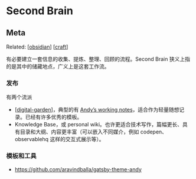 Second Brain
===

## Meta

Related: [[obsidian]] [[craft]]

有必要建立一套信息的收集、提炼、整理、回顾的流程。Second Brain 狭义上指的是其中的储藏地点，广义上是这套工作流。

### 发布

有两个流派

- [[digital-garden]]，典型的有 [Andyʼs working notes](https://notes.andymatuschak.org)，适合作为轻量随想记录。已经有许多优秀的模板。
- Knowledge Base，或 personal wiki。也许更适合技术写作，篇幅更长、具有目录和大纲、内容更丰富（可以嵌入不同媒介，例如 codepen、observablehq 这样的交互式展示等）。

### 模板和工具

- https://github.com/aravindballa/gatsby-theme-andy

[//begin]: # "Autogenerated link references for markdown compatibility"
[obsidian]: ../products/obsidian "Obsidian"
[craft]: ../products/craft "Craft"
[digital-garden]: digital-garden "Digital Garden"
[//end]: # "Autogenerated link references"